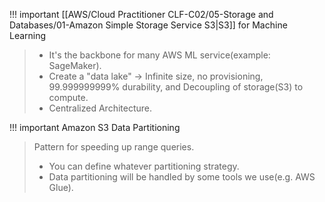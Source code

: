 
!!! important [[AWS/Cloud Practitioner CLF-C02/05-Storage and Databases/01-Amazon Simple Storage Service S3|S3]] for Machine Learning
> - It's the backbone for many AWS ML service(example: SageMaker).
> - Create a "data lake" -> Infinite size, no provisioning, 99.999999999% durability, and Decoupling of storage(S3) to compute.
> - Centralized Architecture.


!!! important Amazon S3 Data Partitioning
> Pattern for speeding up range queries.
> - You can define whatever partitioning strategy.
> - Data partitioning will be handled by some tools we use(e.g. AWS Glue).
